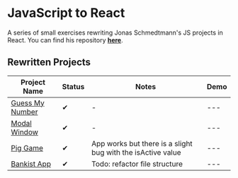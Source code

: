# JavaScript to React

A series of small exercises rewriting Jonas Schmedtmann's JS projects in React. You can find his repository [**here**](https://github.com/jonasschmedtmann/complete-javascript-course).

## Rewritten Projects

| Project Name                                                                       | Status | Notes                                                       | Demo |
| ---------------------------------------------------------------------------------- | ------ | ----------------------------------------------------------- | ---- |
| [Guess My Number](https://github.com/kimhnh/js-to-react/tree/main/guess-my-number) | ✔      | -                                                           | ---  |
| [Modal Window](https://github.com/kimhnh/js-to-react/tree/main/modal)              | ✔      | -                                                           | ---  |
| [Pig Game](https://github.com/kimhnh/js-to-react/tree/main/pig-game)               | ✔      | App works but there is a slight bug with the isActive value | ---  |
| [Bankist App](https://github.com/kimhnh/js-to-react/tree/main/bankist-app)         | ✔      | Todo: refactor file structure                               | ---  |
